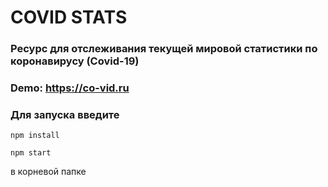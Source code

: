 # COVID STATS

### Ресурс для отслеживания текущей мировой статистики по коронавирусу (Covid-19)
### Demo: https://co-vid.ru


### Для запуска введите 
``npm install`` 

``npm start`` 

в корневой папке

![]()
![]()
![]()
 

